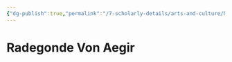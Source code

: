 ```yaml
---
{"dg-publish":true,"permalink":"/7-scholarly-details/arts-and-culture/history/historic-figures/radegonde-von-aegir/"}
---
```


# Radegonde Von Aegir
